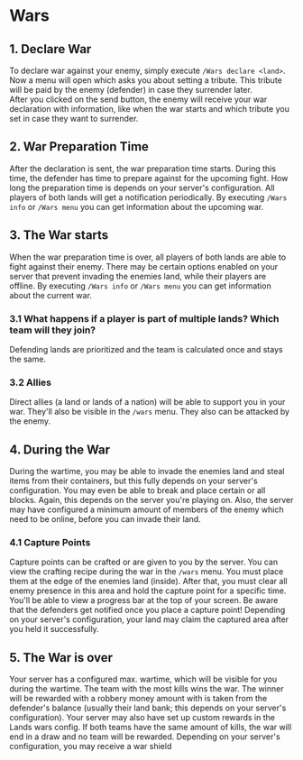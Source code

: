 # Wars

## 1. Declare War

To declare war against your enemy, simply execute `/Wars declare <land>`.\
Now a menu will open which asks you about setting a tribute. This tribute will be paid by the enemy (defender) in case they surrender later.\
After you clicked on the send button, the enemy will receive your war declaration with information, like when the war starts and which tribute you set in case they want to surrender.

## 2. War Preparation Time

After the declaration is sent, the war preparation time starts. During this time, the defender has time to prepare against for the upcoming fight. How long the preparation time is depends on your server's configuration. All players of both lands will get a notification periodically. By executing `/Wars info` or `/Wars menu` you can get information about the upcoming war.

## 3. The War starts

When the war preparation time is over, all players of both lands are able to fight against their enemy. There may be certain options enabled on your server that prevent invading the enemies land, while their players are offline. By executing `/Wars info` or `/Wars menu` you can get information about the current war.

### 3.1 What happens if a player is part of multiple lands? Which team will they join?

Defending lands are prioritized and the team is calculated once and stays the same.

### 3.2 Allies

Direct allies (a land or lands of a nation) will be able to support you in your war. They'll also be visible in the `/wars` menu. They also can be attacked by the enemy.

## 4. During the War

During the wartime, you may be able to invade the enemies land and steal items from their containers, but this fully depends on your server's configuration. You may even be able to break and place certain or all blocks. Again, this depends on the server you're playing on. Also, the server may have configured a minimum amount of members of the enemy which need to be online, before you can invade their land.

### 4.1 Capture Points

Capture points can be crafted or are given to you by the server. You can view the crafting recipe during the war in the `/wars` menu. You must place them at the edge of the enemies land (inside). After that, you must clear all enemy presence in this area and hold the capture point for a specific time. You'll be able to view a progress bar at the top of your screen. Be aware that the defenders get notified once you place a capture point! Depending on your server's configuration, your land may claim the captured area after you held it successfully.

## 5. The War is over

Your server has a configured max. wartime, which will be visible for you during the wartime. The team with the most kills wins the war. The winner will be rewarded with a robbery money amount with is taken from the defender's balance (usually their land bank; this depends on your server's configuration). Your server may also have set up custom rewards in the Lands wars config. If both teams have the same amount of kills, the war will end in a draw and no team will be rewarded. Depending on your server's configuration, you may receive a war shield
